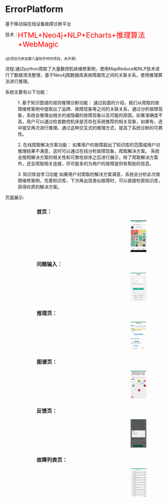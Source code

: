 # ErrorPlatform
基于移动端在线设备故障诊断平台
 <div>
   <p style="font-family:#000">技术：</p><p style="font-size:3ex;color:red;margin-top:-40px;margin-left:40px">HTML+Neo4j+NLP+Echarts+推理算法+WebMagic</p>
   <p style="font-size:1.5ex">(此项目为参加第八届软件杯的项目，未开源)</p>
   
   <p>流程:通过python爬取了大量数控机床维修案例，使用MapReduce和NLP技术进行了数据清洗整理，基于Neo4j图数据库表故障属性之间的关联关系，使用推理算法进行推理。</p>
   <p>系统主要有以下功能：</p>
   <p style="margin-left:40px">
1.	基于知识图谱的规则推理诊断功能：
通过前面的介绍，我们从爬取的故障维修案例中提取出了品牌、故障现象等之间的关联关系，通过分析故障现象，系统会推理出相关的或隐藏的故障现象以及可能的原因，如果准确度不高，用户可以通过检查数控机床是否存在系统推荐的相关现象，如果有，选中提交再次进行推理。通过这种交互式的推理方式，提高了系统诊断的可靠性。</p>
<p style="margin-left:40px">2.	在线爬取解决方案功能：
如果用户的故障超出了知识库的范围或用户对推理结果不满意，这时可以通过在线分析故障现象，爬取解决方案。
系统会按照解决方案的相关性和可靠性排序之后进行展示，除了爬取解决方案外，还会爬取相关连接，尽可能多的为用户的故障提供有帮助的信息。</p>
<p style="margin-left:40px">3.	知识库自学习功能
如果用户对爬取的解决方案满意，系统会分析此次故障维修案例，完善知识库，下次再出现类似故障时，可以直接检索知识库，获得优质的解决方案。</p>
<p>页面展示:</p>
</p>
<div>
  <h3 style="margin-left:100px">首页：</h3>
  <img  src="./imanew/fir.png" style="width:10%;margin-left:400px" >
  <h3 style="margin-left:100px">问题输入：</h3>
  <img  src="./imanew/shu.png" style="width:10%;margin-left:400px">   
  <h3 style="margin-left:100px"> 推理页：</h3>
  <img  src="./imanew/gu.png" style="width:10%;margin-left:400px">
  <h3 style="margin-left:100px">图谱页：</h3>
  <img  src="./imanew/pic.png" style="width:10%;margin-left:400px" >
  <h3 style="margin-left:100px">反馈页：</h3>
  <img  src="./imanew/sak.png" style="width:10%;margin-left:400px">
  <h3 style="margin-left:100px">故障列表页：</h3>
  <img  src="./imanew/error.png" style="width:10%;margin-left:400px">
  <p></p>
  
  </div>
   
   </div>
